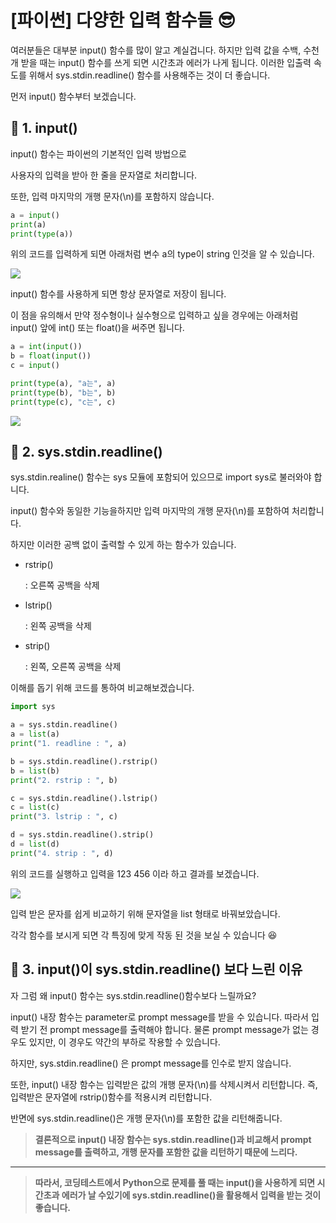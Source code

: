 # [파이썬] 다양한 입력 함수들 😎

여러분들은 대부분 input() 함수를 많이 알고 계실겁니다. 하지만 입력 값을 수백, 수천 개 받을 때는 input() 함수를 쓰게 되면 시간초과 에러가 나게 됩니다. 이러한 입출력 속도를 위해서 sys.stdin.readline() 함수를 사용해주는 것이 더 좋습니다. 

먼저 input() 함수부터 보겠습니다.

## 📌 1. input()

input() 함수는 파이썬의 기본적인 입력 방법으로 

사용자의 입력을 받아 한 줄을 문자열로 처리합니다.

또한, 입력 마지막의  개행 문자(\n)를 포함하지 않습니다.

```python
a = input()
print(a)
print(type(a))
```

위의 코드를 입력하게 되면  아래처럼 변수 a의 type이 string 인것을 알 수 있습니다.

![](https://images.velog.io/images/kimtae9217/post/6e9f7e93-0a48-4be9-a936-f71642925e1c/Untitled.png)

input() 함수를 사용하게 되면 항상 문자열로 저장이 됩니다.

이 점을 유의해서 만약 정수형이나 실수형으로 입력하고 싶을 경우에는 아래처럼 input() 앞에 int() 또는 float()을 써주면 됩니다.

```python
a = int(input())
b = float(input())
c = input()

print(type(a), "a는", a)
print(type(b), "b는", b)
print(type(c), "c는", c)
```

![](https://images.velog.io/images/kimtae9217/post/1fc83093-7fbc-45a1-8eea-1584a489be48/Untitled%201.png)

## 📌 2. sys.stdin.readline()

sys.stdin.realine() 함수는 sys 모듈에 포함되어 있으므로 import sys로 불러와야 합니다.

input() 함수와 동일한 기능을하지만 입력 마지막의 개행 문자(\n)를 포함하여 처리합니다.

하지만 이러한 공백 없이 출력할 수 있게 하는 함수가 있습니다.

- rstrip()

  : 오른쪽 공백을 삭제

- lstrip()

  : 왼쪽 공백을 삭제 

- strip()

  : 왼쪽, 오른쪽 공백을 삭제 

이해를 돕기 위해 코드를 통하여 비교해보겠습니다.

```python
import sys

a = sys.stdin.readline()
a = list(a)
print("1. readline : ", a)

b = sys.stdin.readline().rstrip()
b = list(b)
print("2. rstrip : ", b)

c = sys.stdin.readline().lstrip()
c = list(c)
print("3. lstrip : ", c)

d = sys.stdin.readline().strip()
d = list(d)
print("4. strip : ", d)
```

위의 코드를 실행하고 입력을 123 456 이라 하고 결과를 보겠습니다.

![](https://images.velog.io/images/kimtae9217/post/81608ccc-3b86-4941-8804-8e3d21c229c7/Untitled%202.png)

입력 받은 문자를 쉽게 비교하기 위해 문자열을 list 형태로 바꿔보았습니다. 

각각 함수를 보시게 되면 각 특징에 맞게 작동 된 것을 보실 수 있습니다 😆

## 📌 3. input()이 sys.stdin.readline() 보다 느린 이유

자 그럼 왜 input() 함수는 sys.stdin.readline()함수보다 느릴까요?

input() 내장 함수는 parameter로 prompt message를 받을 수 있습니다. 따라서 입력 받기 전 prompt message를 출력해야 합니다. 물론 prompt message가 없는 경우도 있지만, 이 경우도 약간의 부하로 작용할 수 있습니다. 

하지만, sys.stdin.readline() 은 prompt message를 인수로 받지 않습니다.

또한,  input() 내장 함수는 입력받은 값의 개행 문자(\n)를 삭제시켜서 리턴합니다. 즉, 입력받은 문자열에 rstrip()함수를 적용시켜 리턴합니다. 

반면에 sys.stdin.readline()은 개행 문자(\n)를 포함한 값을 리턴해줍니다.

> **결론적으로 input() 내장 함수는 sys.stdin.readline()과 비교해서 prompt message를 출력하고, 개행 문자를 포함한 값을 리턴하기 때문에 느리다.**

---

> **따라서, 코딩테스트에서 Python으로 문제를 풀 때는 input()을 사용하게 되면 시간초과 에러가 날 수있기에  sys.stdin.readline()을 활용해서 입력을 받는 것이 좋습니다.**